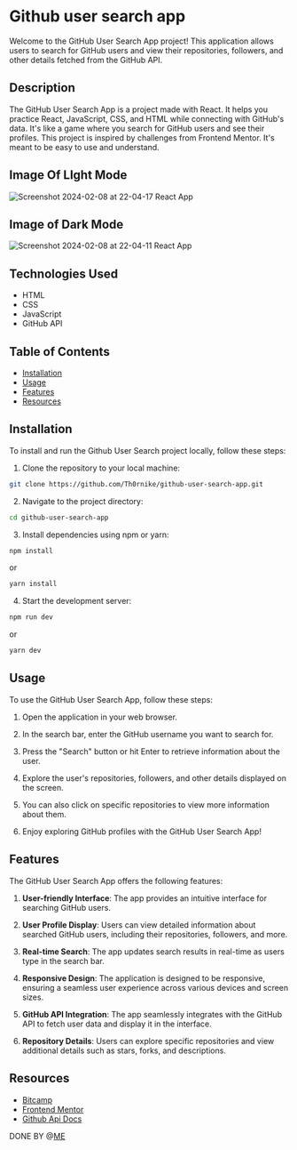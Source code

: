 # Github user search app

Welcome to the GitHub User Search App project! This application allows users to search for GitHub users and view their repositories, followers, and other details fetched from the GitHub API.

## Description

The GitHub User Search App is a project made with React. It helps you practice React, JavaScript, CSS, and HTML while connecting with GitHub's data. It's like a game where you search for GitHub users and see their profiles. This project is inspired by challenges from Frontend Mentor. It's meant to be easy to use and understand.

## Image Of LIght Mode
![Screenshot 2024-02-08 at 22-04-17 React App](https://github.com/Th0rnike/github-user-search/assets/116254117/9d2a1244-2a08-457a-b546-76713bf09dfd)

## Image of Dark Mode
![Screenshot 2024-02-08 at 22-04-11 React App](https://github.com/Th0rnike/github-user-search/assets/116254117/429e7253-0df8-467d-a4cd-75707ee63bb1)


## Technologies Used

- HTML
- CSS
- JavaScript
- GitHub API

## Table of Contents

- [Installation](#installation)
- [Usage](#usage)
- [Features](#features)
- [Resources](#resources)

## Installation

To install and run the Github User Search project locally, follow these steps:

1. Clone the repository to your local machine:

```bash
git clone https://github.com/Th0rnike/github-user-search-app.git
```

2. Navigate to the project directory:

```bash
cd github-user-search-app
```

3. Install dependencies using npm or yarn:

```bash
npm install
```

or

```bash
yarn install
```

4. Start the development server:

```bash
npm run dev
```

or

```bash
yarn dev
```

## Usage

To use the GitHub User Search App, follow these steps:

1. Open the application in your web browser.

2. In the search bar, enter the GitHub username you want to search for.

3. Press the "Search" button or hit Enter to retrieve information about the user.

4. Explore the user's repositories, followers, and other details displayed on the screen.

5. You can also click on specific repositories to view more information about them.

6. Enjoy exploring GitHub profiles with the GitHub User Search App!

## Features

The GitHub User Search App offers the following features:

1. **User-friendly Interface**: The app provides an intuitive interface for searching GitHub users.

2. **User Profile Display**: Users can view detailed information about searched GitHub users, including their repositories, followers, and more.

3. **Real-time Search**: The app updates search results in real-time as users type in the search bar.

4. **Responsive Design**: The application is designed to be responsive, ensuring a seamless user experience across various devices and screen sizes.

5. **GitHub API Integration**: The app seamlessly integrates with the GitHub API to fetch user data and display it in the interface.

6. **Repository Details**: Users can explore specific repositories and view additional details such as stars, forks, and descriptions.

## Resources

- [Bitcamp](https://www.bitcamp.ge/)
- [Frontend Mentor](https://www.frontendmentor.io/)
- [Github Api Docs](https://docs.github.com/en/rest/search/search?apiVersion=2022-11-28)

DONE BY @[ME](https://github.com/Th0rnike)
